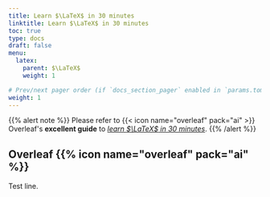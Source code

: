 ```yaml
---
title: Learn $\LaTeX$ in 30 minutes
linktitle: Learn $\LaTeX$ in 30 minutes
toc: true
type: docs
draft: false
menu:
  latex:
    parent: $\LaTeX$
    weight: 1

# Prev/next pager order (if `docs_section_pager` enabled in `params.toml`)
weight: 1
---
```


{{% alert note %}}
Please refer to {{< icon name="overleaf" pack="ai" >}} Overleaf's **excellent guide** to [_learn $\LaTeX$ in 30 minutes_](https://www.overleaf.com/learn/latex/Learn_LaTeX_in_30_minutes).
{{% /alert %}}

## Overleaf {{%  icon name="overleaf" pack="ai" %}}
Test line.